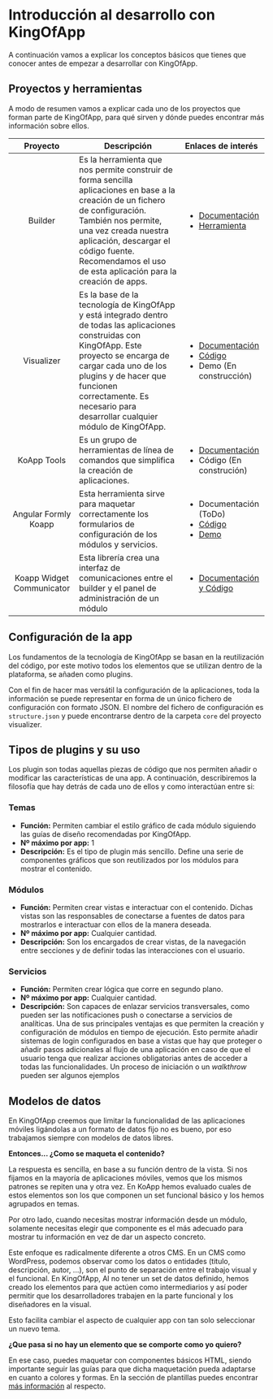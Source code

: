 # Introducción al desarrollo con KingOfApp

A continuación vamos a explicar los conceptos básicos que tienes que conocer antes de empezar a desarrollar con KingOfApp.

## Proyectos y herramientas

A modo de resumen vamos a explicar cada uno de los proyectos que forman parte de KingOfApp, para qué sirven y dónde puedes encontrar más información sobre ellos.

| Proyecto   | Descripción | Enlaces de interés |
| :--------: | ----------- | :------------ |
| Builder    | Es la herramienta que nos permite construir de forma sencilla aplicaciones en base a la creación de un fichero de configuración. También nos permite, una vez creada nuestra aplicación, descargar el código fuente. Recomendamos el uso de esta aplicación para la creación de apps. | <ul><li>[Documentación](spanish/getting_started/builder/readme.md)</li><li>[Herramienta](http://builder.kingofapp.com)</li></ul> |
| Visualizer | Es la base de la tecnología de KingOfApp y está integrado dentro de todas las aplicaciones construidas con KingOfApp. Este proyecto se encarga de cargar cada uno de los plugins y de hacer que funcionen correctamente. Es necesario para desarrollar cualquier módulo de KingOfApp. | <ul><li>[Documentación](spanish/advance/visualizer/readme.md)</li> <li>[Código](https://github.com/KingofApp/com.kingofapp.visualizer)</li> <li>Demo (En construcción) |
| KoApp Tools | Es un grupo de herramientas de línea de comandos que simplifica la creación de aplicaciones. | <ul><li>[Documentación](spanish/advance/tools/readme.md)</li> <li>Código (En construción)</li></ul> |
| Angular Formly Koapp | Esta herramienta sirve para maquetar correctamente los formularios de configuración de los módulos y servicios. |  <ul><li>Documentación (ToDo)</li> <li>[Código](https://github.com/KingofApp/angular-formly-templates-koapp)</li><li>[Demo](http://jsbin.com/qiwoxa/edit?html,css,js,output)</li></ul> |
| Koapp Widget Communicator | Esta librería crea una interfaz de comunicaciones entre el builder y el panel de administración de un módulo | <ul><li>[Documentación y Código](https://github.com/KingofApp/koapp-widget-communicator)</li></ul> |

## Configuración de la app

Los fundamentos de la tecnología de KingOfApp se basan en la reutilización del código, por este motivo todos los elementos que se utilizan dentro de la plataforma, se añaden como plugins.

Con el fin de hacer mas versátil la configuración de la aplicaciones, toda la información se puede representar en forma de un único fichero de configuración con formato JSON. El nombre del fichero de configuración es `structure.json` y puede encontrarse dentro de la carpeta `core` del proyecto visualizer.

## Tipos de plugins y su uso

Los plugin son todas aquellas piezas de código que nos permiten añadir o modificar las características de una app. A continuación, describiremos la filosofía que hay detrás de cada uno de ellos y como interactúan entre si:

### Temas

- **Función:** Permiten cambiar el estilo gráfico de cada módulo siguiendo las guías de diseño recomendadas por KingOfApp.
- **Nº máximo por app:** 1
- **Descripción:** Es el tipo de plugin más sencillo. Define una serie de componentes gráficos que son reutilizados por los módulos para mostrar el contenido.

### Módulos

- **Función:** Permiten crear vistas e interactuar con el contenido. Dichas vistas son las responsables de conectarse a fuentes de datos para mostrarlos e interactuar con ellos de la manera deseada.
- **Nº máximo por app:** Cualquier cantidad.
- **Descripción:** Son los encargados de crear vistas, de la navegación entre secciones y de definir todas las interacciones con el usuario.

### Servicios

- **Función:** Permiten crear lógica que corre en segundo plano.
- **Nº máximo por app:** Cualquier cantidad.
- **Descripción:** Son capaces de enlazar servicios transversales, como pueden ser las notificaciones push o conectarse a servicios de analíticas. Una de sus principales ventajas es que permiten la creación y configuración de módulos en tiempo de ejecución. Esto permite añadir sistemas de login configurados en base a vistas que hay que proteger o añadir pasos adicionales al flujo de una aplicación en caso de que el usuario tenga que realizar acciones obligatorias antes de acceder a todas las funcionalidades. Un proceso de iniciación o un *walkthrow* pueden ser algunos ejemplos

## Modelos de datos

En KingOfApp creemos que limitar la funcionalidad de las aplicaciones móviles ligándolas a un formato de datos fijo no es bueno, por eso trabajamos siempre con modelos de datos libres.

**Entonces... ¿Como se maqueta el contenido?**

La respuesta es sencilla, en base a su función dentro de la vista. Si nos fijamos en la mayoría de aplicaciones móviles, vemos que los mismos patrones se repiten una y otra vez. En KoApp hemos evaluado cuales de estos elementos son los que componen un set funcional básico y los hemos agrupados en temas.

Por otro lado, cuando necesitas mostrar información desde un módulo, solamente necesitas elegir que componente es el más adecuado para mostrar tu información en vez de dar un aspecto concreto.

Este enfoque es radicalmente diferente a otros CMS. En un CMS como WordPress, podemos observar como los datos o entidades (titulo, descripción, autor, ...), son el punto de separación entre el trabajo visual y el funcional. En KingOfApp, Al no tener un set de datos definido, hemos creado los elementos para que actúen como intermediarios y así poder permitir que los desarrolladores trabajen en la parte funcional y los diseñadores en la visual.

Esto facilita cambiar el aspecto de cualquier app con tan solo seleccionar un nuevo tema.

**¿Que pasa si no hay un elemento que se comporte como yo quiero?**

En ese caso, puedes maquetar con componentes básicos HTML, siendo importante seguir las guías para que dicha maquetación pueda adaptarse en cuanto a colores y formas. En la sección de plantillas puedes encontrar [más información](spanish/advance/themes.md) al respecto.
